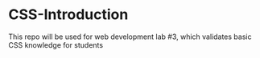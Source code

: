 # CSS-Introduction
This repo will be used for web development lab #3, which validates basic CSS knowledge for students
